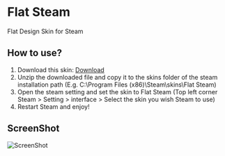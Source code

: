 # Flat Steam
Flat Design Skin for Steam

## How to use?
1. Download this skin: [Download](https://github.com/raylee930/flat-steam/archive/master.zip)
2. Unzip the downloaded file and copy it to the skins folder of the steam installation path (E.g. C:\Program Files (x86)\Steam\skins\Flat Steam)
3. Open the steam setting and set the skin to Flat Steam (Top left corner Steam > Setting > interface > Select the skin you wish Steam to use)
4. Restart Steam and enjoy!

## ScreenShot
![ScreenShot](https://i.imgur.com/uxt66Wl.png)
